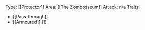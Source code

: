 Type: [[Protector]]
Area: [[The Zombosseum]]
Attack: n/a
Traits:
- [[Pass-through]]
- [[Armoured]] (1)